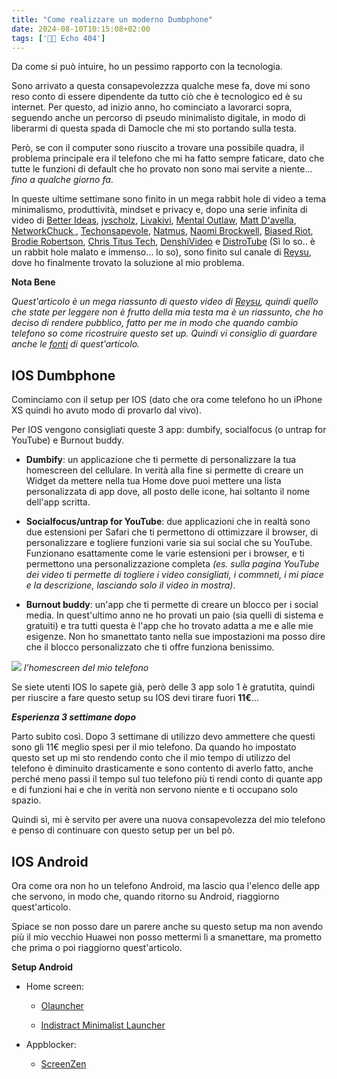 ```yaml
---
title: "Come realizzare un moderno Dumbphone"
date: 2024-08-10T10:15:08+02:00
tags: ['👨‍💻 Echo 404']
---
```


Da come si può intuire, ho un pessimo rapporto con la tecnologia.

Sono arrivato a questa consapevolezzza qualche mese fa, dove mi sono reso conto di essere dipendente da tutto ciò che è tecnologico ed è su internet. Per questo, ad inizio anno, ho cominciato a lavorarci sopra, seguendo anche un percorso di pseudo minimalisto digitale, in modo di liberarmi di questa spada di Damocle che mi sto portando sulla testa.

Però, se con il computer sono riuscito a trovare una possibile quadra, il problema principale era il telefono che mi ha fatto sempre faticare, dato che tutte le funzioni di default che ho provato non sono mai servite a niente... _fino a qualche giorno fa_.

In queste ultime settimane sono finito in un mega rabbit hole di video a tema minimalismo, produttività, mindset e privacy e, dopo una serie infinita di video di [Better Ideas](https://invidious.perennialte.ch/channel/UCtUId5WFnN82GdDy7DgaQ7w), [jvscholz](https://invidious.perennialte.ch/channel/UCcaTUtGzOiS4cqrgtcsHYWg), [Livakivi](https://invidious.perennialte.ch/channel/UCgHGPOxUMfWsiy1ZyR-tLVw), [Mental Outlaw](https://invidious.perennialte.ch/channel/UC7YOGHUfC1Tb6E4pudI9STA), [Matt D'avella](https://invidious.perennialte.ch/channel/UCJ24N4O0bP7LGLBDvye7oCA), [NetworkChuck ](https://invidious.perennialte.ch/channel/UC9x0AN7BWHpCDHSm9NiJFJQ), [Techonsapevole](https://invidious.perennialte.ch/channel/UC1TuqB8VMiA5VXFw0-y7AsQ), [Natmus](https://invidious.perennialte.ch/channel/UCTbC-rENytxS0GNrkDWXq_A), [Naomi Brockwell](https://invidious.perennialte.ch/channel/UCSuHzQ3GrHSzoBbwrIq3LLA), [Biased Riot](https://invidious.perennialte.ch/channel/UCehh50T6qtDpt_kEUF33GJw), [Brodie Robertson](https://invidious.perennialte.ch/channel/UCld68syR8Wi-GY_n4CaoJGA), [Chris Titus Tech](https://invidious.perennialte.ch/channel/UCg6gPGh8HU2U01vaFCAsvmQ), [DenshiVideo](https://invidious.perennialte.ch/channel/UCNwGa76xVVwdEVToRZBIUIg) e [DistroTube](https://invidious.perennialte.ch/channel/UCVls1GmFKf6WlTraIb_IaJg) (Sì lo so.. è un rabbit hole malato e immenso... lo so), sono finito sul canale di [Reysu](https://invidious.perennialte.ch/channel/UCbDmEdLs-SB3FjrDFQJ4TDg), dove ho finalmente trovato la soluzione al mio problema.

**Nota Bene**

_Quest'articolo è un mega riassunto di questo video di [Reysu](https://www.youtube.com/watch?v=7jVb1lLniEw), quindi quello che state per leggere non è frutto della mia testa ma è un riassunto, che ho deciso di rendere pubblico, fatto per me in modo che quando cambio telefono so come ricostruire questo set up. Quindi vi consiglio di guardare anche le [fonti](https://www.youtube.com/watch?v=7jVb1lLniEw) di quest'articolo._

## IOS Dumbphone

Cominciamo con il setup per IOS (dato che ora come telefono ho un iPhone XS quindi ho avuto modo di provarlo dal vivo).

Per IOS vengono consigliati queste 3 app: dumbify, socialfocus (o untrap for YouTube) e Burnout buddy.

- **Dumbify**: un applicazione che ti permette di personalizzare la tua homescreen del cellulare. In verità alla fine si permette di creare un Widget da mettere nella tua Home dove puoi mettere una lista personalizzata di app dove, all posto delle icone, hai soltanto il nome dell'app scritta.

- **Socialfocus/untrap for YouTube**: due applicazioni che in realtà sono due estensioni per Safari che ti permettono di ottimizzare il browser, di personalizzare e togliere funzioni varie sia sui social che su YouTube. Funzionano esattamente come le varie estensioni per i browser, e ti permettono una personalizzazione completa _(es. sulla pagina YouTube dei video ti permette di togliere i video consigliati, i commneti, i mi piace e la descrizione, lasciando solo il video in mostra)_.

- **Burnout buddy**: un'app che ti permette di creare un blocco per i social media. In quest'ultimo anno ne ho provati un paio (sia quelli di sistema e gratuiti) e tra tutti questa è l'app che ho trovato adatta a me e alle mie esigenze. Non ho smanettato tanto nella sue impostazioni ma posso dire che il blocco personalizzato che ti offre funziona benissimo.


![](../../posts/dumbPhone.jpg)
_l'homescreen del mio telefono_


Se siete utenti IOS lo sapete già, però delle 3 app solo 1 è gratutita, quindi per riuscire a fare questo setup su IOS devi tirare fuori **11€**...

**_Esperienza 3 settimane dopo_**

Parto subito così. Dopo 3 settimane di utilizzo devo ammettere che questi sono gli 11€ meglio spesi per il mio telefono. Da quando ho impostato questo set up mi sto rendendo conto che il mio tempo di utilizzo del telefono è diminuito drasticamente e sono contento di averlo fatto, anche perché meno passi il tempo sul tuo telefono più ti rendi conto di quante app e di funzioni hai e che in verità non servono niente e ti occupano solo spazio.

Quindi sì, mi è servito per avere una nuova consapevolezza del mio telefono e penso di continuare con questo setup per un bel pò.

## IOS Android

Ora come ora non ho un telefono Android, ma lascio qua l'elenco delle app che servono, in modo che, quando ritorno su Android, riaggiorno quest'articolo.

Spiace se non posso dare un parere anche su questo setup ma non avendo più il mio vecchio Huawei non posso mettermi lì a smanettare, ma prometto che prima o poi riaggiorno quest'articolo.


**Setup Android**

- Home screen:
	- [Olauncher](https://play.google.com/store/apps/details?id=app.olauncher)

	- [Indistract Minimalist Launcher](https://play.google.com/store/apps/details?id=com.indistractablelauncher.android)

- Appblocker:
	- [ScreenZen](https://play.google.com/store/apps/details?id=com.screenzen)

